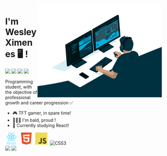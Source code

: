 <img src = "banner.gif" width = "400px" align = "right">

#  I'm Wesley Ximenes 🖥 !
 <div>
  <a href="https://twitter.com/X_WesK" target="_blank"><img src="https://img.shields.io/badge/Twitter-1DA1F2?style=for-the-badge&logo=twitter&logoColor=white" target="_blank"></a>
  <a href="https://www.linkedin.com/in/wesley-ximenes-96a4b1174/" target="_blank"><img src="https://img.shields.io/badge/LinkedIn-0077B5?style=for-the-badge&logo=linkedin&logoColor=white" target="_blank"></a>
   <a href="https://contate.me/wesleyxmns" target="_blank"><img src="https://img.shields.io/badge/WhatsApp-25D366?style=for-the-badge&logo=whatsapp&logoColor=white" target="_blank"></a>
   <a href="https://t.me/WesleyXmns" target="_blank"><img src="https://img.shields.io/badge/Telegram-2CA5E0?style=for-the-badge&logo=telegram&logoColor=white" target="_blank"></a>
   <div/>

Programming student, with the objective of professional growth and career progression ✅

- 🎮 TFT gamer, in spare time!
- 👨🏽‍🦲 I'm bald, proud !
- 🔖 Currently studying React!


<div>
  <img src="https://github.com/devicons/devicon/blob/master/icons/react/react-original-wordmark.svg" title="React" alt="React" width="40" height="40"/>&nbsp;
  <img src="https://github.com/devicons/devicon/blob/master/icons/html5/html5-original.svg" title="HTML5" alt="HTML" width="40" height="40"/>&nbsp;
  <img src="https://github.com/devicons/devicon/blob/master/icons/javascript/javascript-original.svg" title="JavaScript" alt="JavaScript" width="40" height="40"/>&nbsp;
  <img src="https://cdn.jsdelivr.net/gh/devicons/devicon/icons/css3/css3-original.svg" title="CSS" alt="CSS3" width="40" height="40"/>&nbsp;
  
  
  
<div align = "left" margin="10px">
<img height = "200em" src="https://github-readme-stats.vercel.app/api/top-langs/?username=WesleyXmns&show_icons=true&theme=bear&count_private=true"/>
<img height = "200em" src="https://github-readme-stats.vercel.app/api?username=WesleyXmns&show_icons=true&show_icons=true&theme=bear&count_private=true" />
</div>
